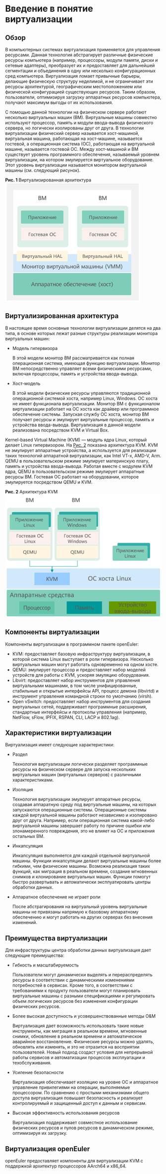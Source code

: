 # Введение в понятие виртуализации

## Обзор

В компьютерных системах виртуализация применяется для управления ресурсами. Данная технология абстрагирует различные физические ресурсы компьютера (например, процессоры, модули памяти, диски и сетевые адаптеры), преобразует их и предоставляет для дальнейшей сегментации и объединения в одну или несколько конфигурационных сред компьютера. Виртуализация ломает привычные барьеры, делающие физическую структуру неделимой, и не ограничивает эти ресурсы архитектурой, географическим местоположением или физической конфигурацией существующих ресурсов. Таким образом, пользователи, оптимизируя загрузку аппаратных ресурсов компьютера, получают максимум выгоды от их использования.

С помощью данной технологии на физическом сервере работают несколько виртуальных машин (ВМ). Виртуальные машины совместно используют процессор, память и модули ввода-вывода физического сервера, но логически изолированы друг от друга. В технологии виртуализации физический сервер называется хост-машиной, виртуальная машина, работающая на хост-машине, называется гостевой, а операционная система (ОС), работающая на виртуальной машине, называется гостевой ОС. Между хост-машиной и ВМ существует уровень программного обеспечения, называемый уровнем виртуализации, на котором эмулируется виртуальное оборудование. Этот уровень виртуализации называется монитором виртуальной машины (см. следующий рисунок).

**Рис. 1** Виртуализированная архитектура![](./figures/virtualized-architecture.png "virtualized-architecture")

## Виртуализированная архитектура

В настоящее время основные технологии виртуализации делятся на два типа, в основе которых лежат разные структуры реализации монитора виртуальных машин:

- Модель гипервизора
  
  В этой модели монитор ВМ рассматривается как полная операционная система, имеющая функцию виртуализации. Монитор ВМ непосредственно управляет всеми физическими ресурсами, включая процессоры, память и устройства ввода-вывода.

- Хост-модель
  
  В этой модели физические ресурсы управляются традиционной операционной системой хоста, например Linux, Windows. ОС хоста не имеет функционала виртуализации. Монитор ВМ с функционалом виртуализации работает на ОС хоста как драйвер или программное обеспечение системы. Запуская службу ОС хоста, монитор ВМ получает ресурсы и эмулирует виртуальные процессор, память и устройства ввода-вывода. Виртуализация в данной модели реализована посредством KVM и Virtual Box.

Kernel-based Virtual Machine (KVM) — модуль ядра Linux, который делает Linux гипервизором. На [Рис. 2](#fig310953013541) показана архитектура KVM. KVM не эмулирует аппаратные устройства, а используется для реализации таких технологий аппаратной виртуализации, как Intel VT-x, AMD-V, Arm. QEMU в пользовательском режиме эмулирует материнскую плату, память и устройства ввода-вывода. Работая вместе с модулем KVM ядра, QEMU в пользовательском режиме эмулирует аппаратные ресурсы ВМ. Гостевая ОС работает на оборудовании, которое эмулируется посредством QEMU и KVM.

**Рис. 2** Архитектура KVM![](./figures/kvm-architecture.png "kvm-architecture")

## Компоненты виртуализации

Компоненты виртуализации в программном пакете openEuler:

- KVM: предоставляет базовую инфраструктуру виртуализации, в которой система Linux выступает в роли гипервизора. Несколько виртуальных машин могут работать одновременно на одном хосте.
- QEMU: эмулирует процессор и предоставляет набор моделей устройств для работы с KVM, ускоряя эмуляцию оборудования.
- Libvirt: предоставляет набор инструментов для управления виртуальными машинами, в том числе унифицированные, стабильные и открытые интерфейсы API, процесс демона (libvirtd) и инструмент управления командной строки по умолчанию (virsh).
- Open vSwitch: предоставляет набор инструментов для создания виртуальных сетей, поддерживает программные расширения, стандартные интерфейсы и протоколы управления (например, NetFlow, sFlow, IPFIX, RSPAN, CLI, LACP и 802.1ag).

## Характеристики виртуализации

Виртуализация имеет следующие характеристики:

- Раздел
  
  Технология виртуализации логически разделяет программные ресурсы на физическом сервере для запуска нескольких виртуальных машин (виртуальных серверов) с различными характеристиками.

- Изоляция
  
  Технология виртуализации эмулирует аппаратные ресурсы, создавая аппаратную среду под виртуальные машины, на которых запускаются операционные системы. Операционные системы каждой виртуальной машины работают независимо и изолировано друг от друга. Например, если операционная система какой-либо виртуальной машины завершает работу по причине ошибки или злонамеренного повреждения, это не влияет на ОС и приложения остальных ВМ.

- Инкапсуляция
  
  Инкапсуляция выполняется для каждой отдельной виртуальной машины. Функции инкапсуляции делают виртуальные машины более гибкими, чем физические машины. Возможна реализация таких функций, как миграция в реальном времени, создание мгновенных снимков и клонирование виртуальных машин. Функции помогут быстро развертывать и автоматически эксплуатировать центры обработки данных.

- Аппаратное обеспечение не играет роли
  
  После абстрагирования на виртуальный уровень виртуальные машины не привязаны напрямую к базовому аппаратному обеспечению и могут работать на других серверах без внесения изменений.

## Преимущества виртуализации

Для инфраструктуры центра обработки данных виртуализация дает следующие преимущества:

- Гибкость и масштабируемость
  
  Пользователи могут динамически выделять и перераспределять ресурсы в соответствии с динамическими изменениями потребностей в сервисах. Кроме того, в соответствии с требованиями к продукту пользователи могут планировать виртуальные машины с разными спецификациями и регулировать объем логических ресурсов без изменения конфигурации физических ресурсов.

- Более высокая доступность и усовершенствованные методы O\&M
  
  Виртуализация дает возможность использовать такие новые инструменты, как миграция в реальном времени, мгновенные снимки, обновление в реальном времени и автоматическое аварийное восстановление. Физические ресурсы можно удалять, обновлять или изменять, и это не отразится на восприятии пользователей. Новый подход создаст условия для непрерывной работы сервисов и автоматизации процессов эксплуатации и техобслуживания.

- Усиление безопасности
  
  Виртуализация обеспечивает изоляцию на уровне ОС и аппаратное управление привилегиями на операции, выполняемые процессором. По сравнению с простыми механизмами общего доступа виртуализация повышает безопасность и реализует контролируемый и защищенный доступ к данным и сервисам.

- Высокая эффективность использования ресурсов
  
  Виртуализация поддерживает совместное использование физических ресурсов и пулов ресурсов в динамическом режиме, оптимизируя их загрузку.

## Виртуализация openEuler

openEuler предоставляет компоненты для виртуализации KVM с поддержкой архитектур процессоров AArch64 и x86\_64.